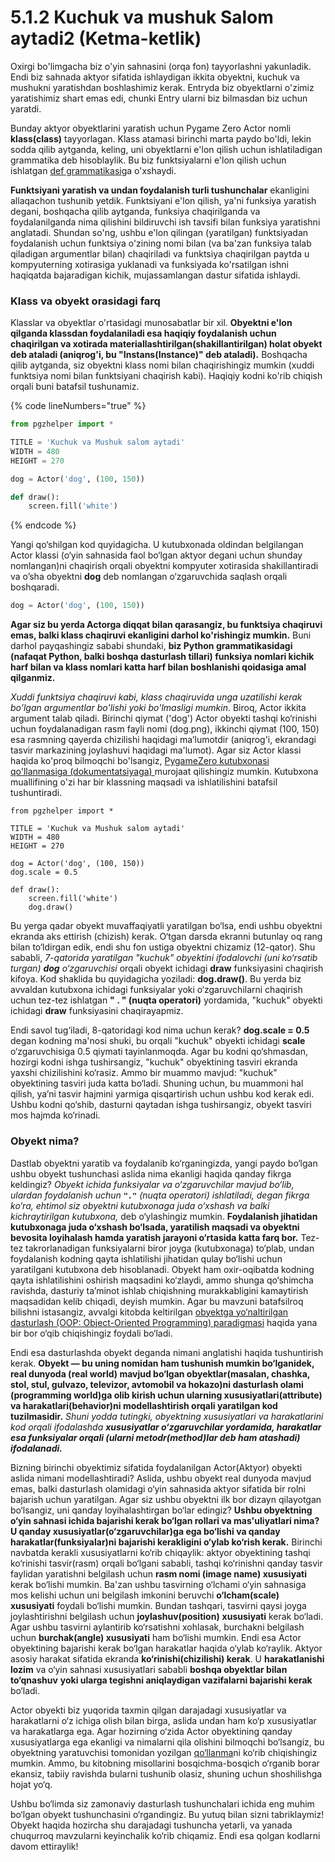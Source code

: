 # 5.1.2 Kuchuk va mushuk Salom aytadi2 (Ketma-ketlik)

Oxirgi bo'limgacha biz o'yin sahnasini (orqa fon) tayyorlashni yakunladik. Endi biz sahnada aktyor sifatida ishlaydigan ikkita obyektni, kuchuk va mushukni yaratishdan boshlashimiz kerak. Entryda biz obyektlarni o'zimiz yaratishimiz shart emas edi, chunki Entry ularni biz bilmasdan biz uchun yaratdi.

Bunday aktyor obyektlarini yaratish uchun Pygame Zero Actor nomli **klass(class)** tayyorlagan. Klass atamasi birinchi marta paydo bo'ldi, lekin sodda qilib aytganda, keling, uni obyektlarni e'lon qilish uchun ishlatiladigan grammatika deb hisoblaylik. Bu biz funktsiyalarni e'lon qilish uchun ishlatgan [def grammatikasi](https://roboticsware.gitbook.io/entry-python/boshlash/hello_world#funksiyani-qanday-yaratish-elon-qilish)ga o'xshaydi.

**Funktsiyani yaratish va undan foydalanish turli tushunchalar** ekanligini allaqachon tushunib yetdik. Funktsiyani e'lon qilish, ya'ni funksiya yaratish degani, boshqacha qilib aytganda, funksiya chaqirilganda va foydalanilganda nima qilishini bildiruvchi ish tavsifi bilan funksiya yaratishni anglatadi. Shundan so'ng, ushbu e'lon qilingan (yaratilgan) funktsiyadan foydalanish uchun funktsiya o'zining nomi bilan (va ba'zan funksiya talab qiladigan argumentlar bilan) chaqiriladi va funktsiya chaqirilgan paytda u kompyuterning xotirasiga yuklanadi va funksiyada ko'rsatilgan ishni haqiqatda bajaradigan kichik, mujassamlangan dastur sifatida ishlaydi.

### Klass va obyekt orasidagi farq

Klasslar va obyektlar o'rtasidagi munosabatlar bir xil. **Obyektni e'lon qilganda klassdan foydalaniladi esa haqiqiy foydalanish uchun chaqirilgan va xotirada materiallashtirilgan(shakillantirilgan) holat obyekt deb ataladi (aniqrog'i, bu "Instans(Instance)" deb ataladi).** Boshqacha qilib aytganda, siz obyektni klass nomi bilan chaqirishingiz mumkin (xuddi funktsiya nomi bilan funktsiyani chaqirish kabi). Haqiqiy kodni ko'rib chiqish orqali buni batafsil tushunamiz.

{% code lineNumbers="true" %}
```python
from pgzhelper import *

TITLE = 'Kuchuk va Mushuk salom aytadi'
WIDTH = 480
HEIGHT = 270

dog = Actor('dog', (100, 150))

def draw():
    screen.fill('white')
```
{% endcode %}

Yangi qo‘shilgan kod quyidagicha. U kutubxonada oldindan belgilangan Actor klassi (o‘yin sahnasida faol bo‘lgan aktyor degani uchun shunday nomlangan)ni chaqirish orqali obyektni kompyuter xotirasida shakillantiradi va o’sha obyektni **dog** deb nomlangan o‘zgaruvchida saqlash orqali boshqaradi.

```python
dog = Actor('dog', (100, 150))
```

**Agar siz bu yerda Actorga diqqat bilan qarasangiz, bu funktsiya chaqiruvi emas, balki klass chaqiruvi ekanligini darhol ko'rishingiz mumkin.** Buni darhol payqashingiz sababi shundaki, **biz Python grammatikasidagi (nafaqat Python, balki boshqa dasturlash tillari) funksiya nomlari kichik harf bilan va klass nomlari katta harf bilan boshlanishi qoidasiga amal qilganmiz.**

_Xuddi funktsiya chaqiruvi kabi, klass chaqiruvida unga uzatilishi kerak bo'lgan argumentlar bo'lishi yoki bo'lmasligi mumkin_. Biroq, Actor ikkita argument talab qiladi. Birinchi qiymat ('dog') Actor obyekti tashqi ko‘rinishi uchun foydalanadigan rasm fayli nomi (dog.png), ikkinchi qiymat (100, 150) esa rasmning qayerda chizilishi haqidagi ma’lumotdir (aniqrog'i, ekrandagi tasvir markazining joylashuvi haqidagi ma'lumot). Agar siz Actor klassi haqida ko'proq bilmoqchi bo'lsangiz, [PygameZero kutubxonasi qo'llanmasiga (dokumentatsiyaga) ](https://pygame-zero.readthedocs.io/en/latest/builtins.html#actors)murojaat qilishingiz mumkin. Kutubxona muallifining o'zi har bir klassning maqsadi va ishlatilishini batafsil tushuntiradi.

<pre class="language-python" data-line-numbers><code class="lang-python">from pgzhelper import *

TITLE = 'Kuchuk va Mushuk salom aytadi'
WIDTH = 480
HEIGHT = 270

dog = Actor('dog', (100, 150))
dog.scale = 0.5
<strong>
</strong>def draw():
    screen.fill('white')
    dog.draw()
</code></pre>

Bu yerga qadar obyekt muvaffaqiyatli yaratilgan bo‘lsa, endi ushbu obyektni ekranda aks ettirish (chizish) kerak. O‘tgan darsda ekranni butunlay oq rang bilan to‘ldirgan edik, endi shu fon ustiga obyektni chizamiz (12-qator). Shu sababli, _7-qatorida yaratilgan "kuchuk" obyektini ifodalovchi (uni ko‘rsatib turgan) **dog** o‘zgaruvchisi_ orqali obyekt ichidagi **draw** funksiyasini chaqirish kifoya. Kod shaklida bu quyidagicha yoziladi: **dog.draw()**. Bu yerda biz avvaldan kutubxona ichidagi funksiyalar yoki o‘zgaruvchilarni chaqirish uchun tez-tez ishlatgan **" . " (nuqta operatori)** yordamida, "kuchuk" obyekti ichidagi **draw** funksiyasini chaqirayapmiz.

Endi savol tug‘iladi, 8-qatoridagi kod nima uchun kerak? **dog.scale = 0.5** degan kodning ma'nosi shuki, bu orqali "kuchuk" obyekti ichidagi **scale** o‘zgaruvchisiga 0.5 qiymati tayinlanmoqda. Agar bu kodni qo‘shmasdan, hozirgi kodni ishga tushirsangiz, "kuchuk" obyektining tasviri ekranda yaxshi chizilishini ko‘rasiz. Ammo bir muammo mavjud: "kuchuk" obyektining tasviri juda katta bo‘ladi. Shuning uchun, bu muammoni hal qilish, ya’ni tasvir hajmini yarmiga qisqartirish uchun ushbu kod kerak edi. Ushbu kodni qo‘shib, dasturni qaytadan ishga tushirsangiz, obyekt tasviri mos hajmda ko‘rinadi.

### **Obyekt nima?**

Dastlab obyektni yaratib va foydalanib ko‘rganingizda, yangi paydo bo‘lgan ushbu obyekt tushunchasi aslida nima ekanligi haqida qanday fikrga keldingiz? _Obyekt ichida funksiyalar va o‘zgaruvchilar mavjud bo‘lib, ulardan foydalanish uchun **`"."`** (nuqta operatori) ishlatiladi, degan fikrga ko‘ra, ehtimol siz obyektni kutubxonaga juda o‘xshash va balki kichraytirilgan kutubxona,_ deb o‘ylashingiz mumkin. **Foydalanish jihatidan kutubxonaga juda o‘xshash bo‘lsada, yaratilish maqsadi va obyektni bevosita loyihalash hamda yaratish jarayoni o‘rtasida katta farq bor.** Tez-tez takrorlanadigan funksiyalarni biror joyga (kutubxonaga) to‘plab, undan foydalanish kodning qayta ishlatilishi jihatidan qulay bo‘lishi uchun yaratilgani kutubxona deb hisoblanadi. Obyekt ham oxir-oqibatda kodning qayta ishlatilishini oshirish maqsadini ko‘zlaydi, ammo shunga qo‘shimcha ravishda, dasturiy ta’minot ishlab chiqishning murakkabligini kamaytirish maqsadidan kelib chiqadi, deyish mumkin. Agar bu mavzuni batafsilroq bilishni istasangiz, avvalgi kitobda keltirilgan [obyektga yo‘naltirilgan dasturlash (OOP: Object-Oriented Programming) paradigmasi](https://roboticsware.gitbook.io/entry-python/dasturlash_paradigma/oop) haqida yana bir bor o‘qib chiqishingiz foydali bo‘ladi.

Endi esa dasturlashda obyekt deganda nimani anglatishi haqida tushuntirish kerak. **Obyekt — bu uning nomidan ham tushunish mumkin bo‘lganidek, real dunyoda (real world) mavjud bo‘lgan obyektlar(masalan, chashka, stol, stul, gulvazo, televizor, avtomobil va hokazo)ni dasturlash olami (programming world)ga olib kirish uchun ularning xususiyatlari(attribute) va harakatlari(behavior)ni modellashtirish orqali yaratilgan kod tuzilmasidir.** _Shuni yodda tutingki, obyektning xususiyatlari va harakatlarini kod orqali ifodalashda **xususiyatlar o‘zgaruvchilar yordamida, harakatlar esa funksiyalar orqali (ularni metodr(method)lar deb ham atashadi) ifodalanadi.**_

Bizning birinchi obyektimiz sifatida foydalanilgan Actor(Aktyor) obyekti aslida nimani modellashtiradi? Aslida, ushbu obyekt real dunyoda mavjud emas, balki dasturlash olamidagi o‘yin sahnasida aktyor sifatida bir rolni bajarish uchun yaratilgan. Agar siz ushbu obyektni ilk bor dizayn qilayotgan bo‘lsangiz, uni qanday loyihalashtirgan bo‘lar edingiz? **Ushbu obyektning o‘yin sahnasi ichida bajarishi kerak bo‘lgan rollari va mas'uliyatlari nima? U qanday xususiyatlar(o‘zgaruvchilar)ga ega bo‘lishi va qanday harakatlar(funksiyalar)ni bajarishi kerakligini o‘ylab ko‘rish kerak.** Birinchi navbatda kerakli xususiyatlarni ko‘rib chiqaylik: aktyor obyektining tashqi ko‘rinishi tasvir(rasm) orqali bo‘lgani sababli, tashqi ko‘rinishni qanday tasvir faylidan yaratishni belgilash uchun **rasm nomi (image name) xususiyati** kerak bo‘lishi mumkin. Ba'zan ushbu tasvirning o‘lchami o‘yin sahnasiga mos kelishi uchun uni belgilash imkonini beruvchi **o‘lcham(scale)** **xususiyati** foydali bo‘lishi mumkin. Bundan tashqari, tasvirni qaysi joyga joylashtirishni belgilash uchun **joylashuv(position)** **xususiyati** kerak bo‘ladi. Agar ushbu tasvirni aylantirib ko‘rsatishni xohlasak, burchakni belgilash uchun **burchak(angle) xususiyati** ham bo‘lishi mumkin. Endi esa Actor obyektining bajarishi kerak bo‘lgan harakatlar haqida o‘ylab ko‘raylik. Aktyor asosiy harakat sifatida ekranda **ko‘rinishi(chizilishi) kerak**. U **harakatlanishi lozim** va o‘yin sahnasi xususiyatlari sababli **boshqa obyektlar bilan to‘qnashuv** **yoki ularga tegishni aniqlaydigan vazifalarni bajarishi kerak** bo‘ladi.

Actor obyekti biz yuqorida taxmin qilgan darajadagi xususiyatlar va harakatlarni o‘z ichiga olish bilan birga, aslida undan ham ko‘p xususiyatlar va harakatlarga ega. Agar hozirning o‘zida Actor obyektining qanday xususiyatlarga ega ekanligi va nimalarni qila olishini bilmoqchi bo‘lsangiz, bu obyektning yaratuvchisi tomonidan yozilgan [qo‘llanma](https://pygame-zero.readthedocs.io/en/stable/builtins.html#actors)ni ko‘rib chiqishingiz mumkin. Ammo, bu kitobning misollarini bosqichma-bosqich o‘rganib borar ekansiz, tabiiy ravishda bularni tushunib olasiz, shuning uchun shoshilishga hojat yo‘q.

Ushbu bo‘limda siz zamonaviy dasturlash tushunchalari ichida eng muhim bo‘lgan obyekt tushunchasini o‘rgandingiz. Bu yutuq bilan sizni tabriklaymiz! Obyekt haqida hozircha shu darajadagi tushuncha yetarli, va yanada chuqurroq mavzularni keyinchalik ko‘rib chiqamiz. Endi esa qolgan kodlarni davom ettiraylik!
